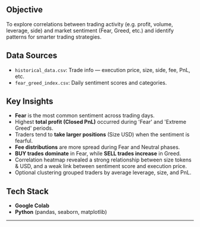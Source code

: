 
##  Objective

To explore correlations between trading activity (e.g. profit, volume, leverage, side) and market sentiment (Fear, Greed, etc.) and identify patterns for smarter trading strategies.




##  Data Sources

- `historical_data.csv`: Trade info — execution price, size, side, fee, PnL, etc.
- `fear_greed_index.csv`: Daily sentiment scores and categories.



## Key Insights

- **Fear** is the most common sentiment across trading days.
- Highest **total profit (Closed PnL)** occurred during 'Fear' and 'Extreme Greed' periods.
- Traders tend to **take larger positions** (Size USD) when the sentiment is fearful.
- **Fee distributions** are more spread during Fear and Neutral phases.
- **BUY trades dominate** in Fear, while **SELL trades increase** in Greed.
- Correlation heatmap revealed a strong relationship between size tokens & USD, and a weak link between sentiment score and execution price.
- Optional clustering grouped traders by average leverage, size, and PnL.



## Tech Stack

- **Google Colab**
- **Python** (pandas, seaborn, matplotlib)

---

